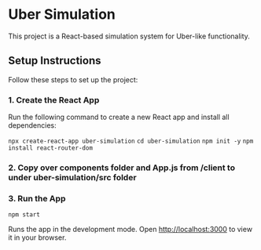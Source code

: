 
# Uber Simulation

This project is a React-based simulation system for Uber-like functionality.

## Setup Instructions

Follow these steps to set up the project:

### 1. Create the React App
Run the following command to create a new React app and install all dependencies:

`npx create-react-app uber-simulation`
`cd uber-simulation`
`npm init -y`
`npm install react-router-dom`

### 2. Copy over components folder and App.js from /client to under uber-simulation/src folder

### 3. Run the App
`npm start`

Runs the app in the development mode.
Open [http://localhost:3000](http://localhost:3000) to view it in your browser.

